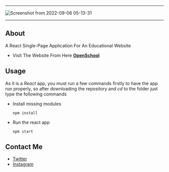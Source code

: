 ----------------
![Screenshot from 2022-09-06 05-13-31](https://user-images.githubusercontent.com/49293816/188545617-8e7e7c47-ed4b-42fe-b210-1afa7702ff28.png)

----------------
## About

A React Single-Page Application For An Educational Website

* Visit The Website From Here **[OpenSchool](https://amaitou.github.io/OpenSchool/)**

## Usage

As it is a *React* app, you must run a few commands firstly to have the app run properly, so after downloading the repository and *cd* to the folder just type the following commands

* Install missing modules

    ```
    npm install 
    ```
* Run the react app

    ```
    npm start 
    ```

## Contact Me

* [Twitter][_1]
* [Instagram][_2]

[_1]: https://twitter.com/amait0u
[_2]: https://www.instagram.com/amait0u
